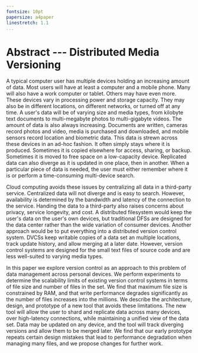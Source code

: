 ```yaml
---
fontsize: 10pt
papersize: a4paper
linestretch: 1.1
...
```


Abstract --- Distributed Media Versioning
==================================================

A typical computer user has multiple devices holding an increasing amount of
data. Most users will have at least a computer and a mobile phone. Many will
also have a work computer or tablet. Others may have even more. These devices
vary in processing power and storage capacity. They may also be in different
locations, on different networks, or turned off at any time. A user's data will
be of varying size and media types, from kilobyte text documents to
multi-megabyte photos to multi-gigabyte videos. The amount of data is also
always increasing. Documents are written, cameras record photos and video, media
is purchased and downloaded, and mobile sensors record location and biometric
data. This data is strewn across these devices in an ad-hoc fashion. It often
simply stays where it is produced. Sometimes it is copied elsewhere for access,
sharing, or backup. Sometimes it is moved to free space on a low-capacity
device. Replicated data can also diverge as it is updated in one place, then in
another. When a particular piece of data is needed, the user must either
remember where it is or perform a time-consuming multi-device search.

Cloud computing avoids these issues by centralizing all data in a third-party
service. Centralized data will not diverge and is easy to search. However,
availability is determined by the bandwidth and latency of the connection to the
service. Handing the data to a third-party also raises concerns about privacy,
service longevity, and cost. A distributed filesystem would keep the user's data
on the user's own devices, but traditional DFSs are designed for the data center
rather than the wide variation of consumer devices. Another approach would be to
put everything into a distributed version control system. DVCSs keep writable
copies of a data set an multiple locations, track update history, and allow
merging at a later date. However, version control systems are designed for the
small text files of source code and are less well-suited to varying media types.

In this paper we explore version control as an approach to this problem of data
management across personal devices. We perform experiments to determine the
scalability limits of existing version control systems in terms of file size and
number of files in the set. We find that maximum file size is constrained by
RAM, and that write performance degrades significantly as the number of files
increases into the millions. We describe the architecture, design, and prototype
of a new tool that avoids these limitations. The new tool will allow the user to
shard and replicate data across many devices, over high-latency connections,
while maintaining a unified view of the data set. Data may be updated on any
device, and the tool will track diverging versions and allow them to be merged
later. We find that our early prototype repeats certain design mistakes that
lead to performance degradation when managing many files, and we propose changes
for further work.
